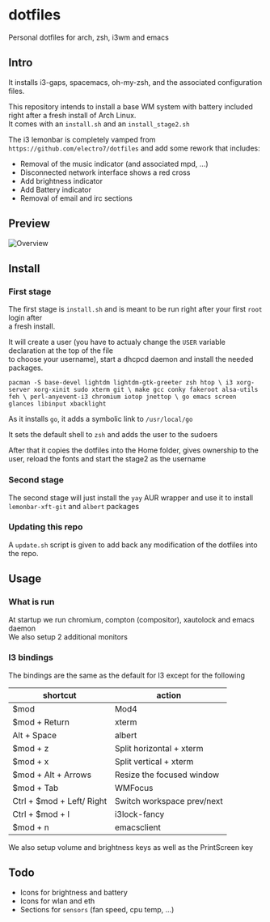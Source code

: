 # dotfiles

Personal dotfiles for arch, zsh, i3wm and emacs

## Intro

It installs i3-gaps, spacemacs, oh-my-zsh, and the associated configuration files.

This repository intends to install a base WM system with battery included right after a fresh install of Arch Linux.  
It comes with an `install.sh` and an `install_stage2.sh`

The i3 lemonbar is completely vamped from `https://github.com/electro7/dotfiles` and add some rework that includes:  
  - Removal of the music indicator (and associated mpd, ...)
  - Disconnected network interface shows a red cross
  - Add brightness indicator
  - Add Battery indicator
  - Removal of email and irc sections
  
## Preview

![Overview](https://github.com/Champii/dotfiles/raw/master/_media/preview1.jpg)

## Install

### First stage

The first stage is `install.sh` and is meant to be run right after your first `root` login after  
a fresh install.

It will create a user (you have to actualy change the `USER` variable declaration at the top of the file  
to choose your username), start a dhcpcd daemon and install the needed packages.

`pacman -S base-devel lightdm lightdm-gtk-greeter zsh htop \
       i3 xorg-server xorg-xinit sudo xterm git \
       make gcc conky fakeroot alsa-utils feh \
       perl-anyevent-i3 chromium iotop jnettop \
       go emacs screen glances libinput xbacklight`
       
As it installs `go`, it adds a symbolic link to `/usr/local/go`

It sets the default shell to `zsh` and adds the user to the sudoers

After that it copies the dotfiles into the Home folder, gives ownership to the user, reload the fonts and start the stage2 as the username

### Second stage

The second stage will just install the `yay` AUR wrapper and use it to install `lemonbar-xft-git` and `albert` packages


### Updating this repo

A `update.sh` script is given to add back any modification of the dotfiles into the repo. 


## Usage

### What is run

At startup we run chromium, compton (compositor), xautolock and emacs daemon  
We also setup 2 additional monitors  

### I3 bindings

The bindings are the same as the default for I3 except for the following

| shortcut                  | action                     |
|---------------------------|----------------------------|
| $mod                      | Mod4                       |
| $mod + Return             | xterm                      |
| Alt + Space               | albert                     |
| $mod + z                  | Split horizontal + xterm   |
| $mod + x                  | Split vertical + xterm     |
| $mod + Alt + Arrows       | Resize the focused window  |
| $mod + Tab                | WMFocus                    |
| Ctrl + $mod + Left/ Right | Switch workspace prev/next |
| Ctrl + $mod + l           | i3lock-fancy               |
| $mod + n                  | emacsclient                |

We also setup volume and brightness keys as well as the PrintScreen key

## Todo

  - Icons for brightness and battery
  - Icons for wlan and eth
  - Sections for `sensors` (fan speed, cpu temp, ...)
  
